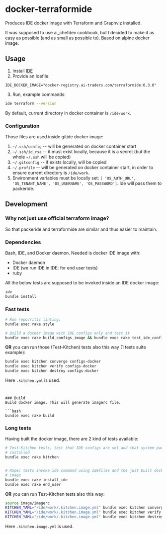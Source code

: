 # docker-terraformide

Produces IDE docker image with Terraform and Graphviz installed.

It was supposed to use ai_chefdev cookbook, but I decided to make it as
 easy as possible (and as small as possible to). Based on alpine docker image.

## Usage
1. Install [IDE](https://github.com/ai-traders/ide)
2. Provide an Idefile:
```
IDE_DOCKER_IMAGE="docker-registry.ai-traders.com/terraformide:0.3.0"
```
3. Run, example commands:
```bash
ide terraform --version
```

By default, current directory in docker container is `/ide/work`.

### Configuration
Those files are used inside gitide docker image:

1. `~/.ssh/config` -- will be generated on docker container start
2. `~/.ssh/id_rsa` -- it must exist locally, because it is a secret
 (but the whole `~/.ssh` will be copied)
2. `~/.gitconfig` -- if exists locally, will be copied
3. `~/.profile` -- will be generated on docker container start, in
   order to ensure current directory is `/ide/work`.
4. Environment variables must be locally set:
 `[ 'OS_AUTH_URL', 'OS_TENANT_NAME', 'OS_USERNAME',
   'OS_PASSWORD']`. Ide will pass them to packeride.

## Development

### Why not just use official terraform image?
So that packeride and terraformide are similar and thus easier to maintain.

### Dependencies
Bash, IDE, and Docker daemon. Needed is docker IDE image with:
  * Docker daemon
  * IDE (we run IDE in IDE; for end user tests)
  * ruby

All the below tests are supposed to be invoked inside an IDE docker image:
```bash
ide
bundle install
```

### Fast tests
```bash
# Run repocritic linting.
bundle exec rake style

# Build a docker image with IDE configs only and test it
bundle exec rake build_configs_image && bundle exec rake test_ide_configs
```

**OR** you can run those (Test-Kitchen) tests also this way (1 tests suite example):
```bash
bundle exec kitchen converge configs-docker
bundle exec kitchen verify configs-docker
bundle exec kitchen destroy configs-docker
```

Here `.kitchen.yml` is used.
```


### Build
Build docker image. This will generate imagerc file.

```bash
bundle exec rake build
```

### Long tests
Having built the docker image, there are 2 kind of tests available:

```bash
# Test-Kitchen tests, test that IDE configs are set and that system packages are
# installed
bundle exec rake kitchen


# RSpec tests invoke ide command using Idefiles and the just built docker
# image
bundle exec rake install_ide
bundle exec rake end_user
```

**OR** you can run Test-Kitchen tests also this way:
```bash
source image/imagerc
KITCHEN_YAML="/ide/work/.kitchen.image.yml" bundle exec kitchen converge configs
KITCHEN_YAML="/ide/work/.kitchen.image.yml" bundle exec kitchen verify configs
KITCHEN_YAML="/ide/work/.kitchen.image.yml" bundle exec kitchen destroy configs
```

Here `.kitchen.image.yml` is used.
